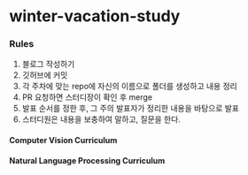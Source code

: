 # winter-vacation-study

### Rules

1. 블로그 작성하기
2. 깃허브에 커밋
3. 각 주차에 맞는 repo에 자신의 이름으로 폴더를 생성하고 내용 정리
4. PR 요청하면 스터디장이 확인 후 merge
5. 발표 순서를 정한 후, 그 주의 발표자가 정리한 내용을 바탕으로 발표
6. 스터디원은 내용을 보충하여 말하고, 질문을 한다.

#### Computer Vision Curriculum

#### Natural Language Processing Curriculum
